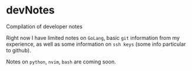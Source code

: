 # devNotes
Compilation of developer notes 

Right now I have limited notes on `GoLang`, basic `git` information from my experience, as well as some information on `ssh keys` (some info particular to 
github).

Notes on `python`, `nvim`, `bash` are coming soon.
